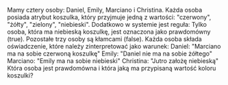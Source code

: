 Mamy cztery osoby: Daniel, Emily, Marciano i Christina. Każda osoba posiada atrybut koszulka, który przyjmuje jedną z wartości: "czerwony", "żółty", "zielony", "niebieski". Dodatkowo w systemie jest reguła: Tylko osoba, która ma niebieską koszulkę, jest oznaczona jako prawdomówny (true). Pozostałe trzy osoby są kłamcami (false). Każda osoba składa oświadczenie, które należy zinterpretować jako warunek: Daniel: "Marciano ma na sobie czerwoną koszulkę" Emily: "Daniel nie ma na sobie żółtego" Marciano: "Emily ma na sobie niebieski" Christina: "Jutro założę niebieską" Która osoba jest prawdomówna i która jaką ma przypisaną wartość koloru koszulki?
